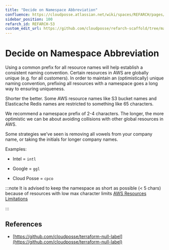 ```yaml
---
title: "Decide on Namespace Abbreviation"
confluence: https://cloudposse.atlassian.net/wiki/spaces/REFARCH/pages/1175388263/REFARCH-53+-+Decide+on+Namespace+Abbreviation
sidebar_position: 100
refarch_id: REFARCH-53
custom_edit_url: https://github.com/cloudposse/refarch-scaffold/tree/main/docs/docs/fundamentals/design-decisions/cold-start/decide-on-namespace-abbreviation.md
---
```


# Decide on Namespace Abbreviation
Using a common prefix for all resource names will help establish a consistent naming convention. Certain resources in AWS are globally unique (e.g. for all customers). In order to maintain an (optimistically) unique naming convention, prefixing all resources with a namespace goes a long way to ensuring uniqueness.

Shorter the better. Some AWS resource names like S3 bucket names and Elasticache Redis names are restricted to something like 65 characters.

We recommend a namespace prefix of 2-4 characters. The longer, the more optimistic we can be about avoiding collisions with other global resources in AWS.

Some strategies we’ve seen is removing all vowels from your company name, or taking the initials for longer company names.

Examples:

- Intel = `intl`

- Google = `ggl`

- Cloud Posse = `cpco`

:::note
It is advised to keep the namespace as short as possible (< 5 chars) because of resources with low max character limits [AWS Resources Limitations](/reference-architecture/reference/aws/aws-feature-requests-and-limitations)

:::

## References

- [https://github.com/cloudposse/terraform-null-label](https://github.com/cloudposse/terraform-null-label)


